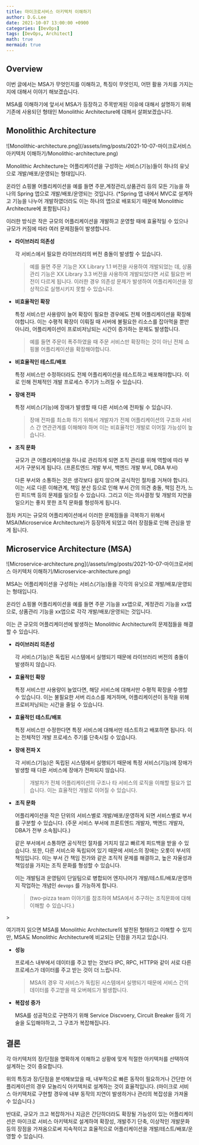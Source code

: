 ```yaml
---
title: 마이크로서비스 아키텍처 이해하기
author: D.G.Lee
date: 2021-10-07 13:00:00 +0900
categories: [DevOps]
tags: [DevOps, Architect]
math: true
mermaid: true
---
```


## Overview

이번 글에서는 MSA가 무엇인지를 이해하고, 특징이 무엇인지, 어떤 활용 가치를 가지는 지에 대해서 이야기 해보겠습니다.

MSA를 이해하기에 앞서서 MSA가 등장하고 주목받게된 이유에 대해서 설명하기 위해 기존에 사용되던 형태인 Monolithic Architecture에 대해서 살펴보겠습니다.



## Monolithic Architecture

![Monolithic-architecture.png](/assets/img/posts/2021-10-07-마이크로서비스 아키텍처 이해하기/Monolithic-architecture.png)

Monolithic Architecture는 어플리케이션을 구성하는 서비스(기능)들이 하나의 유닛으로 개발/배포/운영되는 형태입니다.

온라인 쇼핑몰 어플리케이션을 예를 들면 주문,계정관리,상품관리 등의 모든 기능을 하나의 Spring 앱으로 개발/배포/운영되는 것입니다. (*Spring 앱 내에서 MVC로 설계하고 기능을 나누어 개발하였더라도 이는 하나의 앱으로 배포되기 때문에 Monolithic Architecture에 포함됩니다.)

이러한 방식은 작은 규모의 어플리케이션을 개발하고 운영할 때에 효율적일 수 있으나 규모가 커짐에 따라 여러 문제점들이 발생합니다.

- **라이브러리 의존성**

    각 서비스에서 필요한 라이브러리의 버전 충돌이 발생할 수 있습니다. 

    > 예를 들면 주문 기능은 XX Library 1.1 버전을 사용하여 개발되었는 데, 상품관리 기능은 XX Library 3.3 버전을 사용하여 개발되었다면 서로 필요한 버전이 다르게 됩니다. 이러한 경우 의존성 문제가 발생하여 어플리케이션을 정상적으로 실행시키지 못할 수 있습니다.

- **비효율적인 확장**

    특정 서비스만 사용량이 늘어 확장이 필요한 경우에도 전체 어플리케이션을 확장해야합니다. 이는 수평적 확장이 이뤄질 때 서버에 불필요한 리소스를 잡아먹을 뿐만 아니라, 어플리케이션이 프로비저닝되는 시간이 증가하는 문제도 발생합니다.

    > 예를 들면 주문이 폭주하였을 때 주문 서비스만 확장하는 것이 아닌 전체 쇼핑몰 어플리케이션을 확장해야합니다.

- **비효율적인 테스트/배포**

    특정 서비스만 수정하더라도 전체 어플리케이션을 테스트하고 배포해야합니다. 이로 인해 전체적인 개발 프로세스 주기가 느려질 수 있습니다.

- **장애 전파**

    특정 서비스(기능)에 장애가 발생할 때 다른 서비스에 전파될 수 있습니다.

    > 장애 전파를 최소화 하기 위해서 개발자가 전체 어플리케이션의 구조와 서비스 간 연관관계를 이해해야 하며 이는 비효율적인 개발로 이어질 가능성이 높습니다.

- **조직 문화**

    규모가 큰 어플리케이션을 하나로 관리하게 되면 조직 관리를 위해 역할에 따라 부서가 구분되게 됩니다. (프론트엔드 개발 부서, 백엔드 개발 부서, DBA 부서)

    다른 부서와 소통하는 것은 생각보다 쉽지 않으며 공식적인 절차를 거쳐야 합니다. 이는 서로 다른 이해관계, 책임 분산 등으로 인해 부서 간의 의견 충돌, 책임 전가, 느린 피드백 등의 문제를 일으킬 수 있습니다. 그리고 이는 의사결정 및 개발의 지연을 일으키는 좋지 못한 조직 문화를 형성하게 됩니다.

점차 커지는 규모의 어플리케이션에서 이러한 문제점들을 극복하기 위해서 MSA(Microservice Architecture)가 등장하게 되었고 여러 장점들로 인해 관심을 받게 됩니다.



## Microservice Architecture (MSA)

![Microservice-architecture.png](/assets/img/posts/2021-10-07-마이크로서비스 아키텍처 이해하기/Microservice-architecture.png)

MSA는 어플리케이션을 구성하는 서비스(기능)들을 각각의 유닛으로 개발/배포/운영되는 형태입니다.

온라인 쇼핑몰 어플리케이션을 예를 들면 주문 기능을 xx앱으로, 계정관리 기능을 xx앱으로, 상품관리 기능을 xx앱으로 각각 개발/배포/운영되는 것입니다.

이는 큰 규모의 어플리케이션에 발생하는 Monolithic Architecture의 문제점들을 해결할 수 있습니다.

- **라이브러리 의존성**

    각 서비스(기능)은 독립된 시스템에서 실행되기 때문에 라이브러리 버전의 충돌이 발생하지 않습니다.

- **효율적인 확장**

    특정 서비스만 사용량이 늘었다면, 해당 서비스에 대해서만 수평적 확장을 수행할 수 있습니다. 이는 불필요한 서버 리소스를 제거하며, 어플리케이션이 동작을 위해 프로비저닝되는 시간을 줄일 수 있습니다.

- **효율적인 테스트/배포**

    특정 서비스만 수정한다면 특정 서비스에 대해서만 테스트하고 배포하면 됩니다. 이는 전체적인 개발 프로세스 주기를 단축시킬 수 있습니다.

- **장애 전파 X**

    각 서비스(기능)은 독립된 시스템에서 실행되기 때문에 특정 서비스(기능)에 장애가 발생할 때 다른 서비스에 장애가 전파되지 않습니다.

    > 개발자가 전체 어플리케이션의 구조나 타 서비스의 로직을 이해할 필요가 없습니다. 이는 효율적인 개발로 이어질 수 있습니다.

- **조직 문화**

    어플리케이션을 작은 단위의 서비스별로 개발/배포/운영하게 되면 서비스별로 부서를 구분할 수 있습니다. (주문 서비스 부서에 프론트엔드 개발자, 백엔드 개발자, DBA가 전부 소속됩니다.)

    같은 부서에서 소통하면 공식적인 절차를 거치지 않고 빠르게 피드백을 받을 수 있습니다. 또한, 다른 서비스와 독립되어 있기 때문에 서비스의 장애는 오롯이 부서의 책임입니다. 이는 부서 간 책임 전가와 같은 조직적 문제를 해결하고, 높은 자율성과 책임성을 가지는 조직 문화를 형성할 수 있습니다.

    이는 개발팀과 운영팀이 단일팀으로 병합되어 엔지니어가 개발/테스트/배포/운영까지 작업하는 개념인 `devops` 를 가능하게 합니다.

    > (two-pizza team 이야기를 참조하여 MSA에서 추구하는 조직문화에 대해 이해할 수 있습니다.)


\>  

여기까지 읽으면 MSA를 Monolithic Architecture의 발전된 형태라고 이해할 수 있지만, MSA도 Monolithic Architecture에 비교되는 단점을 가지고 있습니다.

- **성능**

    프로세스 내부에서 데이터를 주고 받는 것보다 IPC, RPC, HTTP와 같이 서로 다른 프로세스가 데이터를 주고 받는 것이 더 느립니다.

    > MSA의 경우 각 서비스가 독립된 시스템에서 실행되기 때문에 서비스 간의 데이터를 주고받을 때 오버헤드가 발생합니다.

- **복잡성 증가**

    MSA를 성공적으로 구현하기 위해 Service Discvoery, Circuit Breaker 등의 기술을 도입해야하고, 그 구조가 복잡해집니다.



## 결론

각 아키텍처의 장/단점을 명확하게 이해하고 상황에 맞게 적절한 아키텍처를 선택하여 설계하는 것이 중요합니다.

위의 특징과 장/단점을 분석해보았을 때, 내부적으로 빠른 동작이 필요하거나 간단한 어플리케이션의 경우 모놀리식 아키텍처로 설계하는 것이 효율적입니다. (마이크로 서비스 아키텍처로 구현할 경우에 내부 동작의 지연이 발생하거나 관리의 복잡성을 가져올 수 있습니다.)

반대로, 규모가 크고 복잡하거나 지금은 간단하더라도 확장될 가능성이 있는 어플리케이션은 마이크로 서비스 아키텍처로 설계하여 확장성, 개발주기 단축, 이상적인 개발문화 등의 장점을 가져옴으로써 지속적이고 효율적으로 어플리케이션을 개발/테스트/배포/운영할 수 있습니다.

